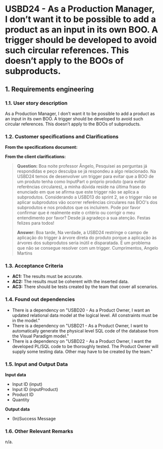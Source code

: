 # USBD24 - As a Production Manager, I don’t want it to be possible to add a product as an input in its own BOO. A trigger should be developed to avoid such circular references. This doesn’t apply to the BOOs of subproducts.

## 1. Requirements engineering

### 1.1. User story description

As a Production Manager, I don’t want it to be possible to add a product as an input in its own BOO. A trigger should be developed to avoid such circular references. This doesn’t apply to the BOOs of subproducts.

### 1.2. Customer specifications and Clarifications

**From the specifications document:**

**From the client clarifications:**

> **Question:** Boa noite professor Ângelo, Pesquisei as perguntas já respondidas e peço desculpa se já respondeu a algo relacionado. 
> Na USBD24 temos de desenvolver um trigger para evitar que a BOO de um produto tenha como InputPart o próprio produto (para evitar referências circulares), a minha dúvida reside na última frase do enunciado em que se afirma que este trigger não se aplica a subprodutos. Considerando a USBD13 do sprint 2, se o trigger não se aplicar subprodutos vão ocorrer referências circulares nas BOO's dos subprodutos e nos produtos que os incluírem. 
> Pode por favor confirmar que é realmente este o critério ou corrigir o meu entendimento por favor? 
> Desde já agradeço a sua atenção. Festas felizes para todos!
> 
> **Answer:** Boa tarde, Na verdade, a USBD24 restringe o campo de aplicação do trigger à árvore direta do produto porque a aplicação às árvores dos subprodutos seria inútil e disparatada. É um problema que não se consegue resolver com um trigger. 
> Cumprimentos, Angelo Martins

### 1.3. Acceptance Criteria

* **AC1:** The results must be accurate.
* **AC2:** The results must be coherent with the inserted data.
* **AC3:** There should be tests created by the team that cover all scenarios.

### 1.4. Found out dependencies

* There is a dependency on "USBD20 - As a Product Owner, I want an updated relational data model at the logical level. All constraints must be in the model."
* There is a dependency on "USBD21 - As a Product Owner, I want to automatically generate the physical level SQL code of the database from the Visual Paradigm model."
* There is a dependency on "USBD22 - As a Product Owner, I want the developed PL/SQL code to be thoroughly tested. The Product Owner will supply some testing data. Other may have to be created by the team."

### 1.5. Input and Output Data

**Input data**

* Input ID (input)
* Input ID (inputProduct)
* Product ID
* Quantity

**Output data**

* (In)Success Message

### 1.6. Other Relevant Remarks

n/a.